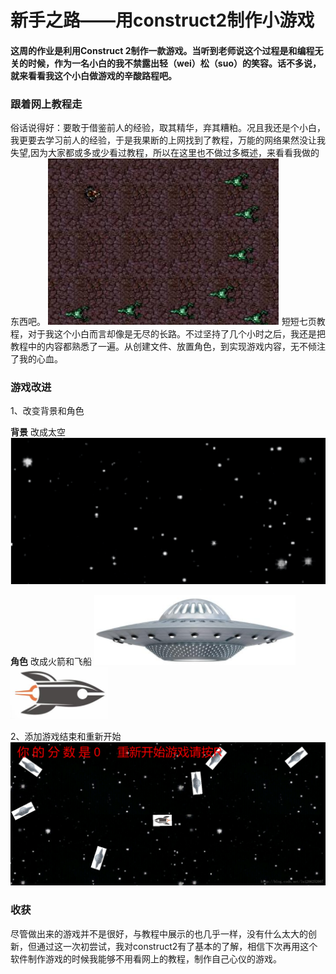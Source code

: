 # 新手之路——用construct2制作小游戏
#### 这周的作业是利用Construct 2制作一款游戏。当听到老师说这个过程是和编程无关的时候，作为一名小白的我不禁露出轻（wei）松（suo）的笑容。话不多说，就来看看我这个小白做游戏的辛酸路程吧。
### 跟着网上教程走
俗话说得好：要敢于借鉴前人的经验，取其精华，弃其糟粕。况且我还是个小白，我更要去学习前人的经验，于是我果断的上网找到了教程，万能的网络果然没让我失望,因为大家都或多或少看过教程，所以在这里也不做过多概述，来看看我做的东西吧。
![all text](/images/11.jpg)
短短七页教程，对于我这个小白而言却像是无尽的长路。不过坚持了几个小时之后，我还是把教程中的内容都熟悉了一遍。从创建文件、放置角色，到实现游戏内容，无不倾注了我的心血。
### 游戏改进
1、改变背景和角色

**背景**
改成太空
![all text](/images/12.png)

**角色**
改成火箭和飞船
![all text](/images/13.png)
![all text](/images/14.png)

2、添加游戏结束和重新开始
![all text](/images/15.png)

### 收获
  尽管做出来的游戏并不是很好，与教程中展示的也几乎一样，没有什么太大的创新，但通过这一次初尝试，我对construct2有了基本的了解，相信下次再用这个软件制作游戏的时候我能够不用看网上的教程，制作自己心仪的游戏。
